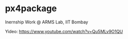 # px4package
Inernship Work @ ARMS Lab, IIT Bombay

Yideo: https://www.youtube.com/watch?v=Qu5MLv9O1QU
